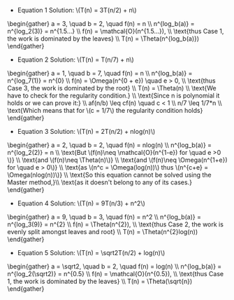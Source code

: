 - Equation 1 Solution:
\\(T(n) = 3T(n/2) + n\\)

\begin{gather}
a = 3, \quad b = 2, \quad f(n) = n \\\\
n^{log_b(a)} = n^{log_2(3)} = n^{1.5...} \\\\
f(n) = \mathcal{O}(n^{1.5...}), \\\\
\text{thus Case 1, the work is dominated by the leaves} \\\\
T(n) = \Theta(n^{log_b(a)})
\end{gather}


- Equation 2 Solution:
\\(T(n) = T(n/7) + n\\)

\begin{gather}
a = 1, \quad b = 7, \quad f(n) = n \\\\
n^{log_b(a)} = n^{log_7(1)} = n^{0} \\\\
f(n) = \Omega(n^{0 + e}) \quad e > 0, \\\\
\text{thus Case 3, the work is dominated by the root} \\\\
T(n) = \Theta(n) \\\\
\text{We have to check for the regularity condition.} \\\\
\text{Since n is polynomial it holds or we can prove it:} \\\\
af(n/b) \leq cf(n) \quad c < 1 \\\\
n/7 \leq 1/7*n \\\\
\text{Which means that for \\(c = 1/7\\) the regularity condition holds}
\end{gather}

- Equation 3 Solution:
\\(T(n) = 2T(n/2) + nlog(n)\\)

\begin{gather}
a = 2, \quad b = 2, \quad f(n) = nlog(n) \\\\
n^{log_b(a)} = n^{log_2(2)} = n \\\\
\text{But \\(f(n)\neq \mathcal{O}(n^{1-e}) for \quad e >0 \\)} \\\\
\text{and \\(f(n)\neq \Theta(n)\\)} \\\\
\text{and \\(f(n)\neq \Omega(n^{1+e}) for \quad e > 0\\)} \\\\
\text{as \\(n^c = \Omega(log(n))\\) thus \\(n^{c+e} = \Omega(nlog(n))\\)} \\\\
\text{So this equation cannot be solved using the Master method,}\\\\
\text{as it doesn't belong to any of its cases.}
\end{gather}


- Equation 4 Solution:
\\(T(n) = 9T(n/3) + n^2\\)

\begin{gather}
a = 9, \quad b = 3, \quad f(n) = n^2 \\\\
n^{log_b(a)} = n^{log_3(9)} = n^{2} \\\\
f(n) = \Theta(n^{2}), \\\\
\text{thus Case 2, the work is evenly split amongst leaves and root} \\\\
T(n) = \Theta(n^{2}log(n))
\end{gather}


- Equation 5 Solution:
\\(T(n) = \sqrt2T(n/2) + log(n)\\)

\begin{gather}
a = \sqrt2, \quad b = 2, \quad f(n) = log(n) \\\\
n^{log_b(a)} = n^{log_2(\sqrt2)} = n^{0.5} \\\\
f(n) = \mathcal{O}(n^{0.5}), \\\\
\text{thus Case 1, the work is dominated by the leaves} \\\\
T(n) = \Theta(\sqrt{n})
\end{gather}